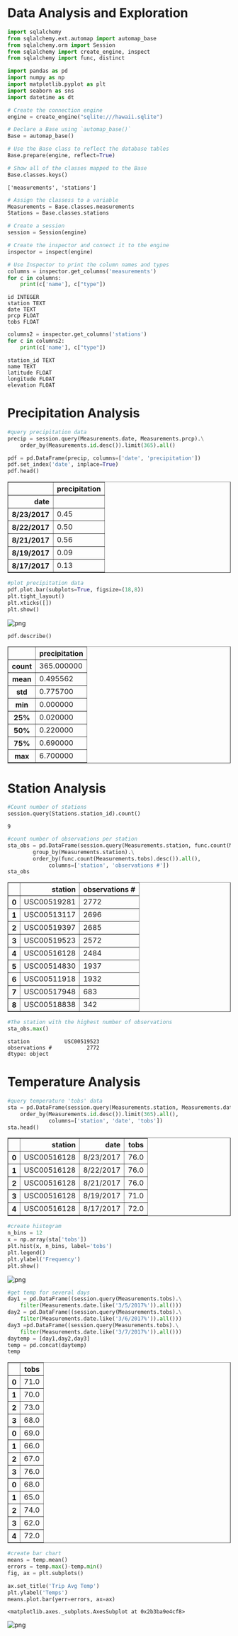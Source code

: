 
# Data Analysis and Exploration


```python
import sqlalchemy
from sqlalchemy.ext.automap import automap_base
from sqlalchemy.orm import Session
from sqlalchemy import create_engine, inspect 
from sqlalchemy import func, distinct

import pandas as pd
import numpy as np
import matplotlib.pyplot as plt
import seaborn as sns
import datetime as dt
```


```python
# Create the connection engine
engine = create_engine("sqlite:///hawaii.sqlite")
```


```python
# Declare a Base using `automap_base()`
Base = automap_base()
```


```python
# Use the Base class to reflect the database tables
Base.prepare(engine, reflect=True)
```


```python
# Show all of the classes mapped to the Base
Base.classes.keys()
```




    ['measurements', 'stations']




```python
# Assign the classess to a variable
Measurements = Base.classes.measurements
Stations = Base.classes.stations
```


```python
# Create a session
session = Session(engine)
```


```python
# Create the inspector and connect it to the engine
inspector = inspect(engine)

# Use Inspector to print the column names and types
columns = inspector.get_columns('measurements')
for c in columns:
    print(c['name'], c["type"])
```

    id INTEGER
    station TEXT
    date TEXT
    prcp FLOAT
    tobs FLOAT
    


```python
columns2 = inspector.get_columns('stations')
for c in columns2:
    print(c['name'], c["type"])
```

    station_id TEXT
    name TEXT
    latitude FLOAT
    longitude FLOAT
    elevation FLOAT
    

# Precipitation Analysis


```python
#query precipitation data
precip = session.query(Measurements.date, Measurements.prcp).\
    order_by(Measurements.id.desc()).limit(365).all()
```


```python
pdf = pd.DataFrame(precip, columns=['date', 'precipitation'])
pdf.set_index('date', inplace=True)
pdf.head()
```




<div>
<style scoped>
    .dataframe tbody tr th:only-of-type {
        vertical-align: middle;
    }

    .dataframe tbody tr th {
        vertical-align: top;
    }

    .dataframe thead th {
        text-align: right;
    }
</style>
<table border="1" class="dataframe">
  <thead>
    <tr style="text-align: right;">
      <th></th>
      <th>precipitation</th>
    </tr>
    <tr>
      <th>date</th>
      <th></th>
    </tr>
  </thead>
  <tbody>
    <tr>
      <th>8/23/2017</th>
      <td>0.45</td>
    </tr>
    <tr>
      <th>8/22/2017</th>
      <td>0.50</td>
    </tr>
    <tr>
      <th>8/21/2017</th>
      <td>0.56</td>
    </tr>
    <tr>
      <th>8/19/2017</th>
      <td>0.09</td>
    </tr>
    <tr>
      <th>8/17/2017</th>
      <td>0.13</td>
    </tr>
  </tbody>
</table>
</div>




```python
#plot precipitation data
pdf.plot.bar(subplots=True, figsize=(18,8))
plt.tight_layout()
plt.xticks([])
plt.show()
```


![png](output_13_0.png)



```python
pdf.describe()
```




<div>
<style scoped>
    .dataframe tbody tr th:only-of-type {
        vertical-align: middle;
    }

    .dataframe tbody tr th {
        vertical-align: top;
    }

    .dataframe thead th {
        text-align: right;
    }
</style>
<table border="1" class="dataframe">
  <thead>
    <tr style="text-align: right;">
      <th></th>
      <th>precipitation</th>
    </tr>
  </thead>
  <tbody>
    <tr>
      <th>count</th>
      <td>365.000000</td>
    </tr>
    <tr>
      <th>mean</th>
      <td>0.495562</td>
    </tr>
    <tr>
      <th>std</th>
      <td>0.775700</td>
    </tr>
    <tr>
      <th>min</th>
      <td>0.000000</td>
    </tr>
    <tr>
      <th>25%</th>
      <td>0.020000</td>
    </tr>
    <tr>
      <th>50%</th>
      <td>0.220000</td>
    </tr>
    <tr>
      <th>75%</th>
      <td>0.690000</td>
    </tr>
    <tr>
      <th>max</th>
      <td>6.700000</td>
    </tr>
  </tbody>
</table>
</div>



# Station Analysis


```python
#Count number of stations
session.query(Stations.station_id).count()
```




    9




```python
#count number of observations per station
sta_obs = pd.DataFrame(session.query(Measurements.station, func.count(Measurements.tobs)).\
        group_by(Measurements.station).\
        order_by(func.count(Measurements.tobs).desc()).all(),
             columns=['station', 'observations #'])
sta_obs
```




<div>
<style scoped>
    .dataframe tbody tr th:only-of-type {
        vertical-align: middle;
    }

    .dataframe tbody tr th {
        vertical-align: top;
    }

    .dataframe thead th {
        text-align: right;
    }
</style>
<table border="1" class="dataframe">
  <thead>
    <tr style="text-align: right;">
      <th></th>
      <th>station</th>
      <th>observations #</th>
    </tr>
  </thead>
  <tbody>
    <tr>
      <th>0</th>
      <td>USC00519281</td>
      <td>2772</td>
    </tr>
    <tr>
      <th>1</th>
      <td>USC00513117</td>
      <td>2696</td>
    </tr>
    <tr>
      <th>2</th>
      <td>USC00519397</td>
      <td>2685</td>
    </tr>
    <tr>
      <th>3</th>
      <td>USC00519523</td>
      <td>2572</td>
    </tr>
    <tr>
      <th>4</th>
      <td>USC00516128</td>
      <td>2484</td>
    </tr>
    <tr>
      <th>5</th>
      <td>USC00514830</td>
      <td>1937</td>
    </tr>
    <tr>
      <th>6</th>
      <td>USC00511918</td>
      <td>1932</td>
    </tr>
    <tr>
      <th>7</th>
      <td>USC00517948</td>
      <td>683</td>
    </tr>
    <tr>
      <th>8</th>
      <td>USC00518838</td>
      <td>342</td>
    </tr>
  </tbody>
</table>
</div>




```python
#The station with the highest number of observations
sta_obs.max()
```




    station           USC00519523
    observations #           2772
    dtype: object



# Temperature Analysis


```python
#query temperature 'tobs' data
sta = pd.DataFrame(session.query(Measurements.station, Measurements.date, Measurements.tobs).\
    order_by(Measurements.id.desc()).limit(365).all(),
             columns=['station', 'date', 'tobs'])
sta.head()
```




<div>
<style scoped>
    .dataframe tbody tr th:only-of-type {
        vertical-align: middle;
    }

    .dataframe tbody tr th {
        vertical-align: top;
    }

    .dataframe thead th {
        text-align: right;
    }
</style>
<table border="1" class="dataframe">
  <thead>
    <tr style="text-align: right;">
      <th></th>
      <th>station</th>
      <th>date</th>
      <th>tobs</th>
    </tr>
  </thead>
  <tbody>
    <tr>
      <th>0</th>
      <td>USC00516128</td>
      <td>8/23/2017</td>
      <td>76.0</td>
    </tr>
    <tr>
      <th>1</th>
      <td>USC00516128</td>
      <td>8/22/2017</td>
      <td>76.0</td>
    </tr>
    <tr>
      <th>2</th>
      <td>USC00516128</td>
      <td>8/21/2017</td>
      <td>76.0</td>
    </tr>
    <tr>
      <th>3</th>
      <td>USC00516128</td>
      <td>8/19/2017</td>
      <td>71.0</td>
    </tr>
    <tr>
      <th>4</th>
      <td>USC00516128</td>
      <td>8/17/2017</td>
      <td>72.0</td>
    </tr>
  </tbody>
</table>
</div>




```python
#create histogram
n_bins = 12
x = np.array(sta['tobs'])
plt.hist(x, n_bins, label='tobs')
plt.legend()
plt.ylabel('Frequency')
plt.show()
```


![png](output_21_0.png)



```python
#get temp for several days
day1 = pd.DataFrame((session.query(Measurements.tobs).\
    filter(Measurements.date.like('3/5/2017%')).all()))
day2 = pd.DataFrame((session.query(Measurements.tobs).\
    filter(Measurements.date.like('3/6/2017%')).all()))
day3 =pd.DataFrame((session.query(Measurements.tobs).\
    filter(Measurements.date.like('3/7/2017%')).all()))
daytemp = [day1,day2,day3]
temp = pd.concat(daytemp)
temp
```




<div>
<style scoped>
    .dataframe tbody tr th:only-of-type {
        vertical-align: middle;
    }

    .dataframe tbody tr th {
        vertical-align: top;
    }

    .dataframe thead th {
        text-align: right;
    }
</style>
<table border="1" class="dataframe">
  <thead>
    <tr style="text-align: right;">
      <th></th>
      <th>tobs</th>
    </tr>
  </thead>
  <tbody>
    <tr>
      <th>0</th>
      <td>71.0</td>
    </tr>
    <tr>
      <th>1</th>
      <td>70.0</td>
    </tr>
    <tr>
      <th>2</th>
      <td>73.0</td>
    </tr>
    <tr>
      <th>3</th>
      <td>68.0</td>
    </tr>
    <tr>
      <th>0</th>
      <td>69.0</td>
    </tr>
    <tr>
      <th>1</th>
      <td>66.0</td>
    </tr>
    <tr>
      <th>2</th>
      <td>67.0</td>
    </tr>
    <tr>
      <th>3</th>
      <td>76.0</td>
    </tr>
    <tr>
      <th>0</th>
      <td>68.0</td>
    </tr>
    <tr>
      <th>1</th>
      <td>65.0</td>
    </tr>
    <tr>
      <th>2</th>
      <td>74.0</td>
    </tr>
    <tr>
      <th>3</th>
      <td>62.0</td>
    </tr>
    <tr>
      <th>4</th>
      <td>72.0</td>
    </tr>
  </tbody>
</table>
</div>




```python
#create bar chart
means = temp.mean()
errors = temp.max()-temp.min()
fig, ax = plt.subplots()

ax.set_title('Trip Avg Temp')
plt.ylabel('Temps')
means.plot.bar(yerr=errors, ax=ax)
```




    <matplotlib.axes._subplots.AxesSubplot at 0x2b3ba9e4cf8>




![png](output_23_1.png)

